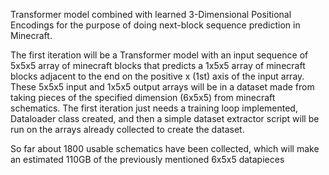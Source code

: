 Transformer model combined with learned 3-Dimensional Positional Encodings for the purpose of doing next-block sequence prediction in Minecraft.

The first iteration will be a Transformer model with an input sequence of 5x5x5 array of minecraft blocks that predicts a 1x5x5 array of minecraft blocks adjacent to the end on the positive x (1st) axis of the input array.
These 5x5x5 input and 1x5x5 output arrays will be in a dataset made from taking pieces of the specified dimension (6x5x5) from minecraft schematics.
The first iteration just needs a training loop implemented, Dataloader class created, and then a simple dataset extractor script will be run on the arrays already collected to create the dataset.

So far about 1800 usable schematics have been collected, which will make an estimated 110GB of the previously mentioned 6x5x5 datapieces

